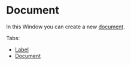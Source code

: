 # Document
 
In this Window you can create a new [document](../../../../../alvao-asset-management/documents).
 
Tabs:

- [Label](label)
- [Document](document)
